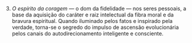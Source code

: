 ﻿3. <em>O espírito da coragem —</em> o dom da fidelidade — nos seres pessoais, a base da aquisição do caráter e raiz intelectual da fibra moral e da bravura espiritual. Quando iluminado pelos fatos e inspirado pela verdade, torna-se o segredo do impulso de ascensão evolucionária pelos canais do autodirecionamento inteligente e consciente.